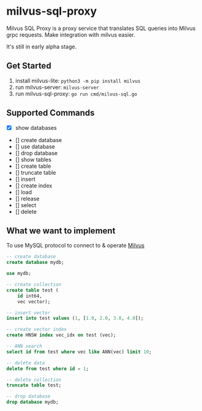 # milvus-sql-proxy
Milvus SQL Proxy is a proxy service that translates SQL queries into Milvus grpc requests. Make integration with milvus easier.

It's still in early alpha stage.

## Get Started

1. install milvus-lite: `python3 -m pip install milvus`
2. run milvus-server: `milvus-server`
3. run milvus-sql-proxy: `go run cmd/milvus-sql.go`

## Supported Commands
- [x] show databases
- [] create database
- [] use database
- [] drop database
- [] show tables
- [] create table
- [] truncate table
- [] insert
- [] create index
- [] load
- [] release
- [] select
- [] delete

## What we want to implement

To use MySQL protocol to connect to & operate [Milvus](https://milvus.io/)

```sql
-- create database
create database mydb;

use mydb;

-- create collection
create table test (
    id int64, 
    vec vector);

-- insert vector
insert into test values (1, [1.0, 2.0, 3.0, 4.0]);

-- create vector index
create HNSW index vec_idx on test (vec);

-- ANN search
select id from test where vec like ANN(vec) limit 10;

-- delete data
delete from test where id = 1;

-- delete collection
truncate table test;

-- drop database
drop database mydb;
```

